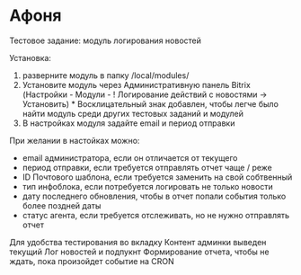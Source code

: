 # Афоня
Тестовое задание: модуль логирования новостей

Установка:
1. разверните модуль в папку /local/modules/
2. Установите модуль через Административную панель Bitrix (Настройки - Модули - ! Логирование действий с новостями -> Установить) * Восклицательный знак добавлен, чтобы легче было найти модуль среди других тестовых заданий и модулей
3. В настройках модуля задайте email и период отправки

При желании в настойках можно:
* email администратора, если он отличается от текущего 
* период отправки, если требуется отправлять отчет чаще / реже
* ID Почтового шаблона, если требуется заменить на свой собтвенный
* тип инфоблока, если потребуется логировать не только новости
* дату последнего обновления, чтобы в отчет попали события только более поздней даты
* статус агента, если требуется отслеживать, но не нужно отправлять отчет

Для удобства тестирования во вкладку Контент админки выведен текущий Лог новостей и подпукнт Формирование отчета, чтобы не ждать, пока произойдет событие на CRON
